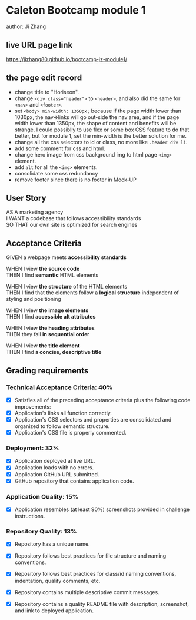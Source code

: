 # Caleton Bootcamp module 1
author: Ji Zhang  
  
## live URL page link
https://jizhang80.github.io/bootcamp-jz-module1/  
  
## the page edit record
* change title to "Horiseon".
* change ```<div class="header">``` to ```<header>```, and also did the same for ```<nav>``` and ```<footer>```.
* set ```<body> min-width: 1350px;``` because if the page width lower than 1030px, the nav->links will go out-side the nav area, and if the page width lower than 1350px, the shape of content and benefits will be strange. I could possiblly to use flex or some box CSS feature to do that better, but for module 1, set the min-width is the better solution for me.
* change all the css selectors to id or class, no more like ```.header div li```.
* add some comment for css and html.
* change hero image from css background img to html page ```<img>``` element.
* add ```alt``` for all the ```<img>``` elements.
* consolidate some css redundancy
* remove footer since there is no footer in Mock-UP

## User Story
AS A marketing agency  
I WANT a codebase that follows accessibility standards  
SO THAT our own site is optimized for search engines  
  

## Acceptance Criteria
GIVEN a webpage meets **accessibility standards**  
  
WHEN I view **the source code**  
THEN I find **semantic** HTML elements  
  
WHEN I view **the structure** of the HTML elements  
THEN I find that the elements follow a **logical structure** independent of styling and positioning  
  
WHEN I view **the image elements**  
THEN I find **accessible alt attributes**  
  
WHEN I view **the heading attributes**  
THEN they fall **in sequential order**  
  
WHEN I view **the title element**  
THEN I find **a concise, descriptive title**  


## Grading requirements
### Technical Acceptance Criteria: 40%  
- [x] Satisfies all of the preceding acceptance criteria plus the following code improvements:  
- [x] Application's links all function correctly.  
- [x] Application's CSS selectors and properties are consolidated and organized to follow semantic structure.  
- [x] Application's CSS file is properly commented.  

### Deployment: 32%
- [x] Application deployed at live URL.  
- [x] Application loads with no errors.  
- [x] Application GitHub URL submitted.  
- [x] GitHub repository that contains application code.  

### Application Quality: 15%
- [x] Application resembles (at least 90%) screenshots provided in challenge instructions.  

### Repository Quality: 13%
- [x] Repository has a unique name.  
- [x] Repository follows best practices for file structure and naming conventions.  
- [x] Repository follows best practices for class/id naming conventions, indentation, quality comments, etc.  
- [x] Repository contains multiple descriptive commit messages.  
- [x] Repository contains a quality README file with description, screenshot, and link to deployed application. 



